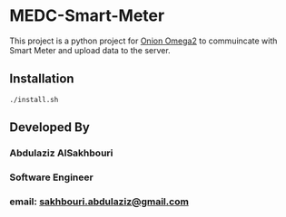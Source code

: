 # MEDC-Smart-Meter
 This project is a python project for [Onion Omega2](https://onion.io/omega2/) to commuincate with Smart Meter and upload data to the server.


## Installation
```
./install.sh
```

## Developed By
### Abdulaziz AlSakhbouri
### Software Engineer
### email: sakhbouri.abdulaziz@gmail.com
